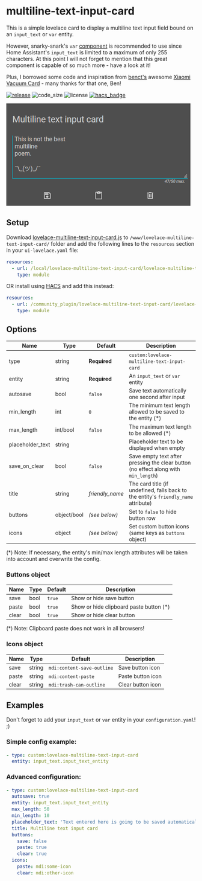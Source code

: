 # multiline-text-input-card

This is a simple lovelace card to display a multiline text input field bound on an `input_text` or `var` entity.

However, snarky-snark's `var` [component](https://github.com/snarky-snark/home-assistant-variables/) is recommended to use since Home Assistant's `input_text` is limited to a maximum of only 255 characters. At this point I will not forget to mention that this great component is capable of so much more - have a look at it!

Plus, I borrowed some code and inspiration from [benct's](https://github.com/benct) awesome [Xiaomi Vacuum Card](https://github.com/benct/lovelace-xiaomi-vacuum-card) - many thanks for that one, Ben!


[![release](https://img.shields.io/github/v/release/faeibson/lovelace-multiline-text-input-card?style=flat-square)](https://github.com/faeibson/lovelace-multiline-text-input-card/releases)
![code_size](https://img.shields.io/github/languages/code-size/faeibson/lovelace-multiline-text-input-card?style=flat-square)
![license](https://img.shields.io/github/license/faeibson/lovelace-multiline-text-input-card?style=flat-square)
[![hacs_badge](https://img.shields.io/badge/HACS-Default-orange.svg?style=flat-square)](https://github.com/hacs/integration)

![Screenshot](https://raw.githubusercontent.com/faeibson/lovelace-multiline-text-input-card/master/screenshot.png)

## Setup

Download [lovelace-multiline-text-input-card.js](https://raw.githubusercontent.com/faeibson/lovelace-multiline-text-input-card/master/lovelace-multiline-text-input-card.js)
to `/www/lovelace-multiline-text-input-card/` folder and add the following lines to the `resources` section in your `ui-lovelace.yaml` file:
```yaml
resources:
  - url: /local/lovelace-multiline-text-input-card/lovelace-multiline-text-input-card.js
    type: module
```

OR install using [HACS](https://hacs.xyz/) and add this instead:
```yaml
resources:
  - url: /community_plugin/lovelace-multiline-text-input-card/lovelace-multiline-text-input-card.js
    type: module
```

## Options

| Name | Type | Default | Description
| ---- | ---- | ------- | -----------
| type | string | **Required** | `custom:lovelace-multiline-text-input-card`
| entity | string | **Required** | An `input_text` or `var` entity
| autosave | bool | `false` | Save text automatically one second after input
| min_length | int | `0` | The minimum text length allowed to be saved to the entity (*)
| max_length | int/bool | `false` | The maximum text length to be allowed (*)
| placeholder_text | string | | Placeholder text to be displayed when empty
| save_on_clear | bool | `false` | Save empty text after pressing the clear button (no effect along with `min_length`)
| title | string | *friendly_name* | The card title (if undefined, falls back to the entity's `friendly_name` attribute)
| buttons | object/bool | *(see below)* | Set to `false` to hide button row
| icons | object | *(see below)* | Set custom button icons (same keys as `buttons` object)

(*) Note: If necessary, the entity's min/max length attributes will be taken into account and overwrite the config.

### Buttons object

| Name | Type | Default | Description
| ---- | ---- | ------- | -----------
| save | bool | `true` | Show or hide save button
| paste | bool | `true` | Show or hide clipboard paste button (*)
| clear | bool | `true` | Show or hide clear button

(*) Note: Clipboard paste does not work in all browsers!

### Icons object

| Name | Type | Default | Description
| ---- | ---- | ------- | -----------
| save | string | `mdi:content-save-outline` | Save button icon
| paste | string | `mdi:content-paste` | Paste button icon
| clear | string | `mdi:trash-can-outline` | Clear button icon

## Examples

Don't forget to add your `input_text` or `var` entity in your `configuration.yaml`! ;)

### Simple config example:
```yaml
- type: custom:lovelace-multiline-text-input-card
  entity: input_text.input_text_entity
```

### Advanced configuration:
```yaml
- type: custom:lovelace-multiline-text-input-card
  autosave: true
  entity: input_text.input_text_entity
  max_length: 50
  min_length: 10
  placeholder_text: 'Text entered here is going to be saved automatically when between 10 and 50 characters length.'
  title: Multiline text input card
  buttons:
    save: false
    paste: true
    clear: true
  icons:
    paste: mdi:some-icon
    clear: mdi:other-icon
```